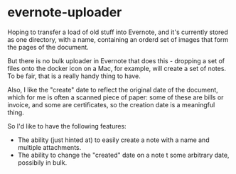 # evernote-uploader

Hoping to transfer a load of old stuff into Evernote, and it's currently stored as one directory,
with a name, containing an orderd set of images that form the pages of the document.

But there is no bulk uploader in Evernote that does this - dropping a set of files onto the docker
icon on a Mac, for example, will create a set of notes.  To be fair, that is a really handy thing to have.

Also, I like the "create" date to reflect the original date of the document, which for me is often a scanned
piece of paper: some of these are bills or invoice, and some are certificates, so the creation date
is a meaningful thing.

So I'd like to have the following features:

* The ability (just hinted at) to easily create a note with a name and multiple attachments.
* The ability to change the "created" date on a note t some arbitrary date, possibily in bulk.
